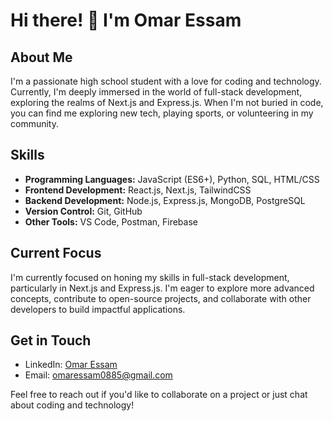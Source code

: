 # Hi there! 👋 I'm Omar Essam

## About Me

I'm a passionate high school student with a love for coding and technology. Currently, I'm deeply immersed in the world of full-stack development, exploring the realms of Next.js and Express.js. When I'm not buried in code, you can find me exploring new tech, playing sports, or volunteering in my community.

## Skills

- **Programming Languages:** JavaScript (ES6+), Python, SQL, HTML/CSS
- **Frontend Development:** React.js, Next.js, TailwindCSS
- **Backend Development:** Node.js, Express.js, MongoDB, PostgreSQL
- **Version Control:** Git, GitHub
- **Other Tools:** VS Code, Postman, Firebase

## Current Focus

I'm currently focused on honing my skills in full-stack development, particularly in Next.js and Express.js. I'm eager to explore more advanced concepts, contribute to open-source projects, and collaborate with other developers to build impactful applications.

## Get in Touch

- LinkedIn: [Omar Essam](https://www.linkedin.com/in/omaressam0885/)
- Email: omaressam0885@gmail.com

Feel free to reach out if you'd like to collaborate on a project or just chat about coding and technology!
